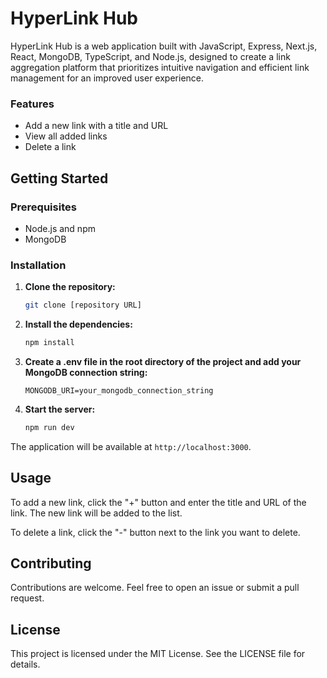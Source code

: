 # HyperLink Hub

HyperLink Hub is a web application built with JavaScript, Express, Next.js, React, MongoDB, TypeScript, and Node.js, designed to create a link aggregation platform that prioritizes intuitive navigation and efficient link management for an improved user experience.


### Features

- Add a new link with a title and URL
- View all added links
- Delete a link
## Getting Started

### Prerequisites

- Node.js and npm
- MongoDB

### Installation

1. **Clone the repository:**
   ```bash
   git clone [repository URL]
   ```

2. **Install the dependencies:**
   ```bash
   npm install
   ```

3. **Create a .env file in the root directory of the project and add your MongoDB connection string:**
   ```plaintext
   MONGODB_URI=your_mongodb_connection_string
   ```

4. **Start the server:**
   ```bash
   npm run dev
   ```

The application will be available at `http://localhost:3000`.

## Usage

To add a new link, click the "+" button and enter the title and URL of the link. The new link will be added to the list.

To delete a link, click the "-" button next to the link you want to delete.

## Contributing

Contributions are welcome. Feel free to open an issue or submit a pull request.

## License

This project is licensed under the MIT License. See the LICENSE file for details.
